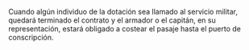 Cuando algún individuo de la dotación sea llamado al servicio militar, quedará terminado el contrato y el armador o el capitán, en su representación, estará obligado a costear el pasaje hasta el puerto de conscripción.